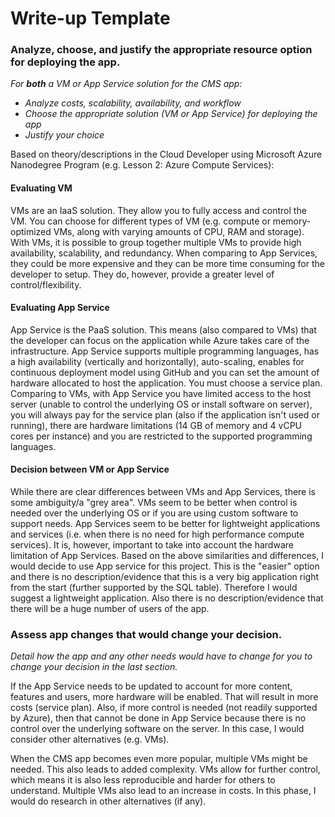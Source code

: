 # Write-up Template

### Analyze, choose, and justify the appropriate resource option for deploying the app.

*For **both** a VM or App Service solution for the CMS app:*
- *Analyze costs, scalability, availability, and workflow*
- *Choose the appropriate solution (VM or App Service) for deploying the app*
- *Justify your choice*

Based on theory/descriptions in the Cloud Developer using Microsoft Azure Nanodegree Program (e.g. Lesson 2: Azure Compute Services):

#### Evaluating VM
VMs are an IaaS solution. They allow you to fully access and control the VM. You can choose for different types of VM (e.g. compute or memory-optimized VMs, along with varying amounts of CPU, RAM and storage). With VMs, it is possible to group together multiple VMs to provide high availability, scalability, and redundancy. When comparing to App Services, they could be more expensive and they can be more time consuming for the developer to setup. They do, however, provide a greater level of control/flexibility.

#### Evaluating App Service
App Service is the PaaS solution. This means (also compared to VMs) that the developer can focus on the application while Azure takes care of the infrastructure. App Service supports multiple programming languages, has a high availability (vertically and horizontally), auto-scaling, enables for continuous deployment model using GitHub and you can set the amount of hardware allocated to host the application. You must choose a service plan. Comparing to VMs, with App Service you have limited access to the host server (unable to control the underlying OS or install software on server), you will always pay for the service plan (also if the application isn't used or running), there are hardware limitations (14 GB of memory and 4 vCPU cores per instance) and you are restricted to the supported programming languages. 

#### Decision between VM or App Service
While there are clear differences between VMs and App Services, there is some ambiguity/a "grey area". VMs seem to be better when control is needed over the underlying OS or if you are using custom software to support needs. App Services seem to be better for lightweight applications and services (i.e. when there is no need for high performance compute services). It is, however, important to take into account the hardware limitation of App Services. Based on the above similarities and differences, I would decide to use App service for this project. This is the "easier" option and there is no description/evidence that this is a very big application right from the start (further supported by the SQL table). Therefore I would suggest a lightweight application. Also there is no description/evidence that there will be a huge number of users of the app.  

### Assess app changes that would change your decision.
*Detail how the app and any other needs would have to change for you to change your decision in the last section.* 

If the App Service needs to be updated to account for more content, features and users, more hardware will be enabled. That will result in more costs (service plan). Also, if more control is needed (not readily supported by Azure), then that cannot be done in App Service because there is no control over the underlying software on the server. In this case, I would consider other alternatives (e.g. VMs). 

When the CMS app becomes even more popular, multiple VMs might be needed. This also leads to added complexity. VMs allow for further control, which means it is also less reproducible and harder for others to understand. Multiple VMs also lead to an increase in costs. In this phase, I would do research in other alternatives (if any). 
